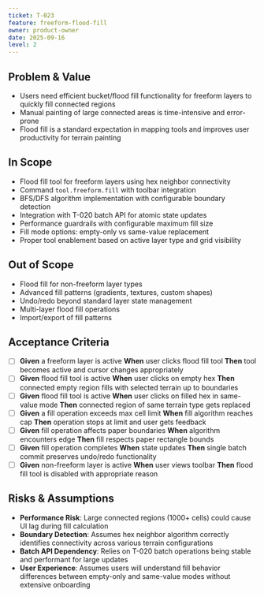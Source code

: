 ```yaml
---
ticket: T-023
feature: freeform-flood-fill
owner: product-owner
date: 2025-09-16
level: 2
---
```


## Problem & Value

- Users need efficient bucket/flood fill functionality for freeform layers to quickly fill connected regions
- Manual painting of large connected areas is time-intensive and error-prone
- Flood fill is a standard expectation in mapping tools and improves user productivity for terrain painting

## In Scope

- Flood fill tool for freeform layers using hex neighbor connectivity
- Command `tool.freeform.fill` with toolbar integration
- BFS/DFS algorithm implementation with configurable boundary detection
- Integration with T-020 batch API for atomic state updates
- Performance guardrails with configurable maximum fill size
- Fill mode options: empty-only vs same-value replacement
- Proper tool enablement based on active layer type and grid visibility

## Out of Scope

- Flood fill for non-freeform layer types
- Advanced fill patterns (gradients, textures, custom shapes)
- Undo/redo beyond standard layer state management
- Multi-layer flood fill operations
- Import/export of fill patterns

## Acceptance Criteria

- [ ] **Given** a freeform layer is active **When** user clicks flood fill tool **Then** tool becomes active and cursor changes appropriately
- [ ] **Given** flood fill tool is active **When** user clicks on empty hex **Then** connected empty region fills with selected terrain up to boundaries
- [ ] **Given** flood fill tool is active **When** user clicks on filled hex in same-value mode **Then** connected region of same terrain type gets replaced
- [ ] **Given** a fill operation exceeds max cell limit **When** fill algorithm reaches cap **Then** operation stops at limit and user gets feedback
- [ ] **Given** fill operation affects paper boundaries **When** algorithm encounters edge **Then** fill respects paper rectangle bounds
- [ ] **Given** fill operation completes **When** state updates **Then** single batch commit preserves undo/redo functionality
- [ ] **Given** non-freeform layer is active **When** user views toolbar **Then** flood fill tool is disabled with appropriate reason

## Risks & Assumptions

- **Performance Risk**: Large connected regions (1000+ cells) could cause UI lag during fill calculation
- **Boundary Detection**: Assumes hex neighbor algorithm correctly identifies connectivity across various terrain configurations
- **Batch API Dependency**: Relies on T-020 batch operations being stable and performant for large updates
- **User Experience**: Assumes users will understand fill behavior differences between empty-only and same-value modes without extensive onboarding
